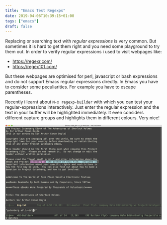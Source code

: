 ```yaml
---
title: "Emacs Test Regexps"
date: 2019-04-06T10:39:15+01:00
tags: ["emacs"]
draft: false
---
```



Replacing or searching text with *regular expressions* is very
common. But sometimes it is hard to get them right and you need some
playground to try them out. In order to verify regular expressions i
used to visit webpages like:

* https://regexr.com/
* https://regex101.com/

But these webpages are optimised for perl, javascript or bash
expressions and do not support Emacs regular expressions directly. In
Emacs you have to consider some peculiarities. For example you have to
escape parentheses.

Recently i learnt about `M-x regexp-builder` with which you can test
your regular-expressions interactively. Just enter the regular
expression and the text in your buffer will be highlighted
immediately. It even considers different capture groups and highlights
them in different colours. Very nice!

![emacs_regexp_builder](/img/emacs_regexp_builder.png)
